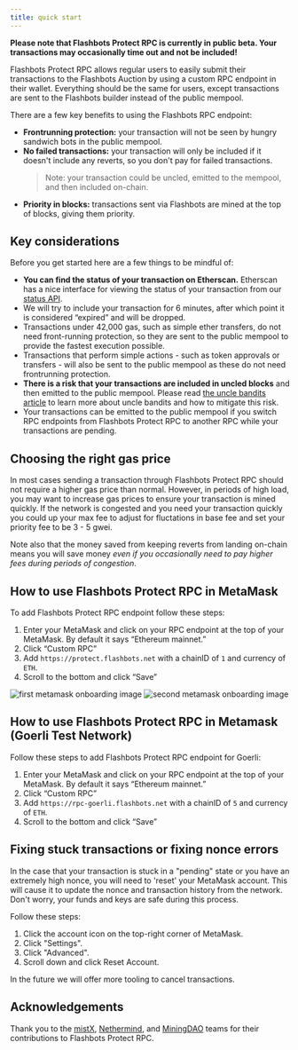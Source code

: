 ```yaml
---
title: quick start
---
```

**Please note that Flashbots Protect RPC is currently in public beta. Your transactions may occasionally time out and not be included!**

Flashbots Protect RPC allows regular users to easily submit their transactions to the Flashbots Auction by using a custom RPC endpoint in their wallet. Everything should be the same for users, except transactions are sent to the Flashbots builder instead of the public mempool.

There are a few key benefits to using the Flashbots RPC endpoint:

- **Frontrunning protection:** your transaction will not be seen by hungry sandwich bots in the public mempool.
- **No failed transactions:** your transaction will only be included if it doesn't include any reverts, so you don't pay for failed transactions.
    > Note: your transaction could be uncled, emitted to the mempool, and then included on-chain.
- **Priority in blocks:** transactions sent via Flashbots are mined at the top of blocks, giving them priority.

## Key considerations

Before you get started here are a few things to be mindful of:

- **You can find the status of your transaction on Etherscan.** Etherscan has a nice interface for viewing the status of your transaction from our [status API](/flashbots-protect/rpc/status-api).
- We will try to include your transaction for 6 minutes, after which point it is considered “expired” and will be dropped.
- Transactions under 42,000 gas, such as simple ether transfers, do not need front-running protection, so they are sent to the public mempool to provide the fastest execution possible.
- Transactions that perform simple actions - such as token approvals or transfers - will also be sent to the public mempool as these do not need frontrunning protection.
- **There is a risk that your transactions are included in uncled blocks** and then emitted to the public mempool. Please read [the uncle bandits article](/flashbots-protect/rpc/uncle-bandits) to learn more about uncle bandits and how to mitigate this risk.
- Your transactions can be emitted to the public mempool if you switch RPC endpoints from Flashbots Protect RPC to another RPC while your transactions are pending.

## Choosing the right gas price

In most cases sending a transaction through Flashbots Protect RPC should not require a higher gas price than normal. However, in periods of high load, you may want to increase gas prices to ensure your transaction is mined quickly. If the network is congested and you need your transaction quickly you could up your max fee to adjust for fluctations in base fee and set your priority fee to be 3 - 5 gwei.

Note also that the money saved from keeping reverts from landing on-chain means you will save money *even if you occasionally need to pay higher fees during periods of congestion*.

## How to use Flashbots Protect RPC in MetaMask

To add Flashbots Protect RPC endpoint follow these steps:

1. Enter your MetaMask and click on your RPC endpoint at the top of your MetaMask. By default it says “Ethereum mainnet.”
2. Click “Custom RPC”
3. Add `https://protect.flashbots.net` with a chainID of `1` and currency of `ETH`.
4. Scroll to the bottom and click “Save”

![first metamask onboarding image](/img/flashbotsRPC-metamask1.png)
![second metamask onboarding image](/img/flashbotsRPC-metamask2.png)

## How to use Flashbots Protect RPC in Metamask (Goerli Test Network)

Follow these steps to add Flashbots Protect RPC endpoint for Goerli:

1. Enter your MetaMask and click on your RPC endpoint at the top of your MetaMask. By default it says “Ethereum mainnet.”
2. Click “Custom RPC”
3. Add `https://rpc-goerli.flashbots.net` with a chainID of `5` and currency of `ETH`.
4. Scroll to the bottom and click “Save”

## Fixing stuck transactions or fixing nonce errors

In the case that your transaction is stuck in a "pending" state or you have an extremely high nonce, you will need to 'reset' your MetaMask account. This will cause it to update the nonce and transaction history from the network. Don't worry, your funds and keys are safe during this process.

Follow these steps:

1. Click the account icon on the top-right corner of MetaMask.
2. Click "Settings".
3. Click "Advanced".
4. Scroll down and click Reset Account.

In the future we will offer more tooling to cancel transactions.

## Acknowledgements

Thank you to the [mistX](https://mistx.io/), [Nethermind](https://nethermind.io/), and [MiningDAO](https://miningdao.io/) teams for their contributions to Flashbots Protect RPC.

